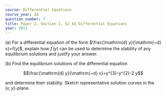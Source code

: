 ```yaml
---
course: Differential Equations
course_year: IA
question_number: 7
title: Paper 2, Section I, $2 A$ Differential Equations
year: 2011
---
```




(a) For a differential equation of the form $\frac{\mathrm{d} y}{\mathrm{~d} x}=f(y)$, explain how $f^{\prime}(y)$ can be used to determine the stability of any equilibrium solutions and justify your answer.

(b) Find the equilibrium solutions of the differential equation

$$\frac{\mathrm{d} y}{\mathrm{~d} x}=y^{3}-y^{2}-2 y$$

and determine their stability. Sketch representative solution curves in the $(x, y)$-plane.